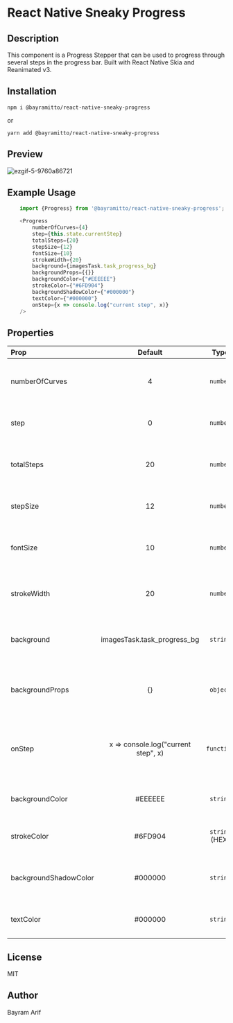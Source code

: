 # React Native Sneaky Progress

## Description
 This component is a Progress Stepper that can be used to  progress through several steps in the progress bar. 
Built with React Native Skia and Reanimated v3.



## Installation

    npm i @bayramitto/react-native-sneaky-progress

or

    yarn add @bayramitto/react-native-sneaky-progress

## Preview
![ezgif-5-9760a86721](https://github.com/Bayramito/react-native-sneaky-progress/assets/44513402/f025d1b5-1752-4c76-8a7a-5a80e6eabb34)

## Example  Usage
```js
    import {Progress} from '@bayramitto/react-native-sneaky-progress';

    <Progress
        numberOfCurves={4}
        step={this.state.currentStep}
        totalSteps={20}
        stepSize={12}
        fontSize={10}
        strokeWidth={20}
        background={imagesTask.task_progress_bg}
        backgroundProps={{}}
        backgroundColor={"#EEEEEE"}
        strokeColor={"#6FD904"}
        backgroundShadowColor={"#000000"}
        textColor={"#000000"}
        onStep={x => console.log("current step", x)}
    />
```


## Properties   

| Prop  | Default  |      Type      | Description |
| :------------ |:---------------:|:--------------:| :-----|
| numberOfCurves | 4 |    `number`    | Number of curves in the progress bar |
| step | 0 |    `number`    | Current step in the progress bar |
| totalSteps | 20 |    `number`    | Total number of steps in the progress bar |
| stepSize | 12 |    `number`    | Size of the step in the progress bar |
| fontSize | 10 |    `number`    | Font size of the step in the progress bar |
| strokeWidth | 20 |    `number`    | Stroke width of the step in the progress bar |
| background | imagesTask.task_progress_bg |    `string`    | Background image of the progress bar |
| backgroundProps | {} |    `object`    | Background image props of the progress bar |
| onStep | x => console.log("current step", x) |   `function`   | Callback function when step changes in the progress bar |
| backgroundColor | #EEEEEE |    `string`    | Background color of the progress bar |
| strokeColor | #6FD904 | `string` (HEX) | Stroke color of the progress bar |
| backgroundShadowColor | #000000 |    `string`    | Background shadow color of the progress bar |
| textColor | #000000 |    `string`    | Text color of the progress bar |


## License 
MIT

## Author
Bayram Arif 





